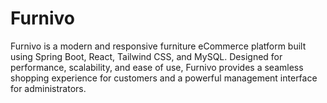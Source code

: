 # Furnivo
Furnivo is a modern and responsive furniture eCommerce platform built using Spring Boot, React, Tailwind CSS, and MySQL. Designed for performance, scalability, and ease of use, Furnivo provides a seamless shopping experience for customers and a powerful management interface for administrators.
